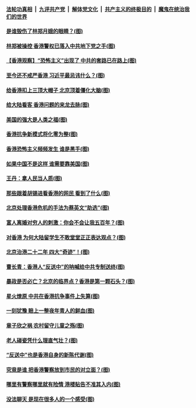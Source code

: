 ####  [法轮功真相](../../../../basic/blob/master/README.md?t=08152349) &nbsp;|&nbsp; [九评共产党](../../../../9ping.md/blob/master/README.md?t=08152349) &nbsp;|&nbsp; [解体党文化](../../../../jtdwh.md/blob/master/README.md?t=08152349)  &nbsp;|&nbsp; [共产主义的终极目的](../../../../gczydzjmd.md/blob/master/README.md?t=08152349) &nbsp;|&nbsp; [魔鬼在统治我们的世界](../../../../mgztzwmdsj.md/blob/master/README.md?t=08152349) 

#### [是谁毁伤了林郑月娥的眼睛？(图)](../pages/p4/903740.md?t=08152349) 

#### [林郑被操控 香港警权已落入中共地下党之手(图)](../pages/p4/903662.md?t=08152349) 

#### [【香港观察】“恐怖主义”出现了 中共的套路已在路上(图)](../pages/p4/903633.md?t=08152349) 

#### [至今还不戒严香港 习近平最忌讳什么？(图)](../pages/p4/903639.md?t=08152349) 

#### [给香港扣上三顶大帽子 北京顶着僵化大脑(图)](../pages/p4/903636.md?t=08152349) 

#### [给大陆看客 香港问题的来龙去脉(图)](../pages/p4/903527.md?t=08152349) 

#### [美国的强大是人类之福(图)](../pages/p4/903785.md?t=08152349) 

#### [香港抗争新模式将化零为整(图)](../pages/p4/903766.md?t=08152349) 

#### [香港恐怖主义频频发生 谁是黑手(图)](../pages/p4/903753.md?t=08152349) 

#### [如果中国不是这样 谁需要靠美国(图)](../pages/p4/903747.md?t=08152349) 

#### [王丹：拿人民当人质(图)](../pages/p4/903649.md?t=08152349) 

#### [那些跟着胡锡进看香港的网民 看到了什么(图)](../pages/p4/903644.md?t=08152349) 

#### [北京处理香港危机的手法为蔡英文“助选”(图)](../pages/p4/903640.md?t=08152349) 

#### [富人离婚对穷人的刺激：你会不会让我五百年？(图)](../pages/p4/903520.md?t=08152349) 

#### [对香港 为何大陆留学生不敢堂堂正正表达观点？(图)](../pages/p4/903515.md?t=08152349) 

#### [北京治港二十二年 四大“奇迹”！(图)](../pages/p4/903512.md?t=08152349) 

#### [曹长青：香港人“反送中”的呐喊给中共专制送终(图)](../pages/p4/903510.md?t=08152349) 

#### [暴政是否必亡？北京的临界点？香港是第一颗石头？(图)](../pages/p4/903509.md?t=08152349) 

#### [星火燎原 中共在香港抗争事件上失算(图)](../pages/p4/903446.md?t=08152349) 

#### [一刻犹豫 赔上一整夜年青人的鲜血(图)](../pages/p4/903401.md?t=08152349) 

#### [章子欣之祸 农村留守儿童之殇(图)](../pages/p4/903390.md?t=08152349) 

#### [老人碰瓷凭什么理直气壮？(图)](../pages/p4/903387.md?t=08152349) 

#### [“反送中”也是香港自身的新陈代谢(图)](../pages/p4/903382.md?t=08152349) 

#### [究竟是谁 把香港警察放到市民的对立面？(图)](../pages/p4/903380.md?t=08152349) 

#### [哪里有警察哪里就有险情 港楼贴告不准其入内(图)](../pages/p4/903383.md?t=08152349) 

#### [没法聊天 是现在很多人的一个感受(图)](../pages/p4/903376.md?t=08152349) 

